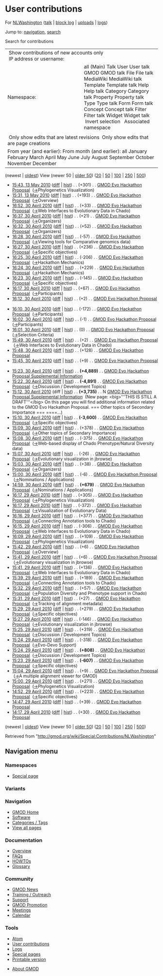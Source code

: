 <div id="mw-page-base" class="noprint">

</div>

<div id="mw-head-base" class="noprint">

</div>

<div id="content" class="mw-body" role="main">

<span id="top"></span>

<div id="mw-js-message" style="display:none;">

</div>



# <span dir="auto">User contributions</span>

<div id="bodyContent">

<div id="contentSub">

For [NLWashington](/wiki/User:NLWashington "User:NLWashington") (<a
href="/mediawiki/index.php?title=User_talk:NLWashington&amp;action=edit&amp;redlink=1"
class="new"
title="User talk:NLWashington (page does not exist)">talk</a> \| [block
log](/mediawiki/index.php?title=Special:Log/block&page=User%3ANLWashington "Special:Log/block")
\|
[uploads](/wiki/Special:ListFiles/NLWashington "Special:ListFiles/NLWashington")
\| [logs](/wiki/Special:Log/NLWashington "Special:Log/NLWashington"))

</div>

<div id="jump-to-nav" class="mw-jump">

Jump to: [navigation](#mw-navigation), [search](#p-search)

</div>

<div id="mw-content-text">

Search for contributions

<table class="mw-contributions-table">
<colgroup>
<col style="width: 50%" />
<col style="width: 50%" />
</colgroup>
<tbody>
<tr class="odd">
<td colspan="2"> Show contributions of new accounts only<br />
 IP address or username:</td>
</tr>
<tr class="even">
<td class="mw-label">Namespace:</td>
<td>all (Main) Talk User User talk GMOD GMOD talk File File talk
MediaWiki MediaWiki talk Template Template talk Help Help talk Category
Category talk Property Property talk Type Type talk Form Form talk
Concept Concept talk Filter Filter talk Widget Widget talk  
 Invert selection 
 Associated namespace </td>
</tr>
<tr class="odd">
<td colspan="2"></td>
</tr>
<tr class="even">
<td colspan="2"> Only show edits that are latest revisions
 Only show edits that are page creations</td>
</tr>
<tr class="odd">
<td colspan="2">From year (and earlier): From month (and earlier): all
January February March April May June July August September October
November December</td>
</tr>
</tbody>
</table>

(newest \| <a
href="/mediawiki/index.php?title=Special:Contributions/NLWashington&amp;dir=prev&amp;target=NLWashington"
class="mw-lastlink" rel="last"
title="Special:Contributions/NLWashington">oldest</a>) View (newer 50 \|
<a
href="/mediawiki/index.php?title=Special:Contributions/NLWashington&amp;offset=20100429141741&amp;target=NLWashington"
class="mw-nextlink" rel="next"
title="Special:Contributions/NLWashington">older 50</a>) (<a
href="/mediawiki/index.php?title=Special:Contributions/NLWashington&amp;offset=&amp;limit=20&amp;target=NLWashington"
class="mw-numlink" title="Special:Contributions/NLWashington">20</a> \|
<a
href="/mediawiki/index.php?title=Special:Contributions/NLWashington&amp;offset=&amp;limit=50&amp;target=NLWashington"
class="mw-numlink" title="Special:Contributions/NLWashington">50</a> \|
<a
href="/mediawiki/index.php?title=Special:Contributions/NLWashington&amp;offset=&amp;limit=100&amp;target=NLWashington"
class="mw-numlink" title="Special:Contributions/NLWashington">100</a> \|
<a
href="/mediawiki/index.php?title=Special:Contributions/NLWashington&amp;offset=&amp;limit=250&amp;target=NLWashington"
class="mw-numlink" title="Special:Contributions/NLWashington">250</a> \|
<a
href="/mediawiki/index.php?title=Special:Contributions/NLWashington&amp;offset=&amp;limit=500&amp;target=NLWashington"
class="mw-numlink" title="Special:Contributions/NLWashington">500</a>)

- <a
  href="/mediawiki/index.php?title=GMOD_Evo_Hackathon_Proposal&amp;oldid=12566"
  class="mw-changeslist-date" title="GMOD Evo Hackathon Proposal">15:43,
  13 May 2010</a>
  ([diff](/mediawiki/index.php?title=GMOD_Evo_Hackathon_Proposal&diff=prev&oldid=12566 "GMOD Evo Hackathon Proposal")
  \|
  [hist](/mediawiki/index.php?title=GMOD_Evo_Hackathon_Proposal&action=history "GMOD Evo Hackathon Proposal"))
  <span class="mw-changeslist-separator">. .</span>
  <span class="mw-plusminus-pos" dir="ltr"
  title="19,068 bytes after change">(+301)</span>‎
  <span class="mw-changeslist-separator">. .</span>
  <a href="/wiki/GMOD_Evo_Hackathon_Proposal"
  class="mw-contributions-title" title="GMOD Evo Hackathon Proposal">GMOD
  Evo Hackathon Proposal</a> ‎
  <span class="comment">([→](/wiki/GMOD_Evo_Hackathon_Proposal#Phylogenetics_Visualization "GMOD Evo Hackathon Proposal")‎<span dir="auto"><span class="autocomment">Phylogenetics
  Visualization</span></span>)</span>
- <a
  href="/mediawiki/index.php?title=GMOD_Evo_Hackathon_Proposal&amp;oldid=12565"
  class="mw-changeslist-date" title="GMOD Evo Hackathon Proposal">15:31,
  13 May 2010</a>
  ([diff](/mediawiki/index.php?title=GMOD_Evo_Hackathon_Proposal&diff=prev&oldid=12565 "GMOD Evo Hackathon Proposal")
  \|
  [hist](/mediawiki/index.php?title=GMOD_Evo_Hackathon_Proposal&action=history "GMOD Evo Hackathon Proposal"))
  <span class="mw-changeslist-separator">. .</span>
  <span class="mw-plusminus-pos" dir="ltr"
  title="18,767 bytes after change">(+193)</span>‎
  <span class="mw-changeslist-separator">. .</span>
  <a href="/wiki/GMOD_Evo_Hackathon_Proposal"
  class="mw-contributions-title" title="GMOD Evo Hackathon Proposal">GMOD
  Evo Hackathon Proposal</a> ‎
  <span class="comment">([→](/wiki/GMOD_Evo_Hackathon_Proposal#Overview "GMOD Evo Hackathon Proposal")‎<span dir="auto"><span class="autocomment">Overview</span></span>)</span>
- <a
  href="/mediawiki/index.php?title=GMOD_Evo_Hackathon_Proposal&amp;oldid=12481"
  class="mw-changeslist-date" title="GMOD Evo Hackathon Proposal">16:52,
  30 April 2010</a>
  ([diff](/mediawiki/index.php?title=GMOD_Evo_Hackathon_Proposal&diff=prev&oldid=12481 "GMOD Evo Hackathon Proposal")
  \|
  [hist](/mediawiki/index.php?title=GMOD_Evo_Hackathon_Proposal&action=history "GMOD Evo Hackathon Proposal"))
  <span class="mw-changeslist-separator">. .</span>
  <span class="mw-plusminus-pos" dir="ltr"
  title="17,893 bytes after change">(+33)</span>‎
  <span class="mw-changeslist-separator">. .</span>
  <a href="/wiki/GMOD_Evo_Hackathon_Proposal"
  class="mw-contributions-title" title="GMOD Evo Hackathon Proposal">GMOD
  Evo Hackathon Proposal</a> ‎
  <span class="comment">([→](/wiki/GMOD_Evo_Hackathon_Proposal#Web_Interfaces_to_Evolutionary_Data_in_Chado "GMOD Evo Hackathon Proposal")‎<span dir="auto"><span class="autocomment">Web
  Interfaces to Evolutionary Data in Chado</span></span>)</span>
- <a
  href="/mediawiki/index.php?title=GMOD_Evo_Hackathon_Proposal&amp;oldid=12480"
  class="mw-changeslist-date" title="GMOD Evo Hackathon Proposal">16:37,
  30 April 2010</a>
  ([diff](/mediawiki/index.php?title=GMOD_Evo_Hackathon_Proposal&diff=prev&oldid=12480 "GMOD Evo Hackathon Proposal")
  \|
  [hist](/mediawiki/index.php?title=GMOD_Evo_Hackathon_Proposal&action=history "GMOD Evo Hackathon Proposal"))
  <span class="mw-changeslist-separator">. .</span>
  <span class="mw-plusminus-pos" dir="ltr"
  title="17,860 bytes after change">(+21)</span>‎
  <span class="mw-changeslist-separator">. .</span>
  <a href="/wiki/GMOD_Evo_Hackathon_Proposal"
  class="mw-contributions-title" title="GMOD Evo Hackathon Proposal">GMOD
  Evo Hackathon Proposal</a> ‎
  <span class="comment">([→](/wiki/GMOD_Evo_Hackathon_Proposal#Organizers "GMOD Evo Hackathon Proposal")‎<span dir="auto"><span class="autocomment">Organizers</span></span>)</span>
- <a
  href="/mediawiki/index.php?title=GMOD_Evo_Hackathon_Proposal&amp;oldid=12479"
  class="mw-changeslist-date" title="GMOD Evo Hackathon Proposal">16:32,
  30 April 2010</a>
  ([diff](/mediawiki/index.php?title=GMOD_Evo_Hackathon_Proposal&diff=prev&oldid=12479 "GMOD Evo Hackathon Proposal")
  \|
  [hist](/mediawiki/index.php?title=GMOD_Evo_Hackathon_Proposal&action=history "GMOD Evo Hackathon Proposal"))
  <span class="mw-changeslist-separator">. .</span>
  <span class="mw-plusminus-pos" dir="ltr"
  title="17,839 bytes after change">(+52)</span>‎
  <span class="mw-changeslist-separator">. .</span>
  <a href="/wiki/GMOD_Evo_Hackathon_Proposal"
  class="mw-contributions-title" title="GMOD Evo Hackathon Proposal">GMOD
  Evo Hackathon Proposal</a> ‎
  <span class="comment">([→](/wiki/GMOD_Evo_Hackathon_Proposal#Organizers "GMOD Evo Hackathon Proposal")‎<span dir="auto"><span class="autocomment">Organizers</span></span>)</span>
- <a
  href="/mediawiki/index.php?title=GMOD_Evo_Hackathon_Proposal&amp;oldid=12478"
  class="mw-changeslist-date" title="GMOD Evo Hackathon Proposal">16:28,
  30 April 2010</a>
  ([diff](/mediawiki/index.php?title=GMOD_Evo_Hackathon_Proposal&diff=prev&oldid=12478 "GMOD Evo Hackathon Proposal")
  \|
  [hist](/mediawiki/index.php?title=GMOD_Evo_Hackathon_Proposal&action=history "GMOD Evo Hackathon Proposal"))
  <span class="mw-changeslist-separator">. .</span>
  <span class="mw-plusminus-neg" dir="ltr"
  title="17,787 bytes after change">(-57)</span>‎
  <span class="mw-changeslist-separator">. .</span>
  <a href="/wiki/GMOD_Evo_Hackathon_Proposal"
  class="mw-contributions-title" title="GMOD Evo Hackathon Proposal">GMOD
  Evo Hackathon Proposal</a> ‎
  <span class="comment">([→](/wiki/GMOD_Evo_Hackathon_Proposal#Viewing_tools_for_Comparative_genomics_data "GMOD Evo Hackathon Proposal")‎<span dir="auto"><span class="autocomment">Viewing
  tools for Comparative genomics data</span></span>)</span>
- <a
  href="/mediawiki/index.php?title=GMOD_Evo_Hackathon_Proposal&amp;oldid=12477"
  class="mw-changeslist-date" title="GMOD Evo Hackathon Proposal">16:27,
  30 April 2010</a>
  ([diff](/mediawiki/index.php?title=GMOD_Evo_Hackathon_Proposal&diff=prev&oldid=12477 "GMOD Evo Hackathon Proposal")
  \|
  [hist](/mediawiki/index.php?title=GMOD_Evo_Hackathon_Proposal&action=history "GMOD Evo Hackathon Proposal"))
  <span class="mw-changeslist-separator">. .</span>
  <span class="mw-plusminus-pos" dir="ltr"
  title="17,844 bytes after change">(+236)</span>‎
  <span class="mw-changeslist-separator">. .</span>
  <a href="/wiki/GMOD_Evo_Hackathon_Proposal"
  class="mw-contributions-title" title="GMOD Evo Hackathon Proposal">GMOD
  Evo Hackathon Proposal</a> ‎
  <span class="comment">([→](/wiki/GMOD_Evo_Hackathon_Proposal#Specific_objectives "GMOD Evo Hackathon Proposal")‎<span dir="auto"><span class="autocomment">Specific
  objectives</span></span>)</span>
- <a
  href="/mediawiki/index.php?title=GMOD_Evo_Hackathon_Proposal&amp;oldid=12476"
  class="mw-changeslist-date" title="GMOD Evo Hackathon Proposal">16:25,
  30 April 2010</a>
  ([diff](/mediawiki/index.php?title=GMOD_Evo_Hackathon_Proposal&diff=prev&oldid=12476 "GMOD Evo Hackathon Proposal")
  \|
  [hist](/mediawiki/index.php?title=GMOD_Evo_Hackathon_Proposal&action=history "GMOD Evo Hackathon Proposal"))
  <span class="mw-changeslist-separator">. .</span>
  <span class="mw-plusminus-neg" dir="ltr"
  title="17,608 bytes after change">(-206)</span>‎
  <span class="mw-changeslist-separator">. .</span>
  <a href="/wiki/GMOD_Evo_Hackathon_Proposal"
  class="mw-contributions-title" title="GMOD Evo Hackathon Proposal">GMOD
  Evo Hackathon Proposal</a> ‎
  <span class="comment">([→](/wiki/GMOD_Evo_Hackathon_Proposal#Hackathon_Mechanics "GMOD Evo Hackathon Proposal")‎<span dir="auto"><span class="autocomment">Hackathon
  Mechanics</span></span>)</span>
- <a
  href="/mediawiki/index.php?title=GMOD_Evo_Hackathon_Proposal&amp;oldid=12475"
  class="mw-changeslist-date" title="GMOD Evo Hackathon Proposal">16:24,
  30 April 2010</a>
  ([diff](/mediawiki/index.php?title=GMOD_Evo_Hackathon_Proposal&diff=prev&oldid=12475 "GMOD Evo Hackathon Proposal")
  \|
  [hist](/mediawiki/index.php?title=GMOD_Evo_Hackathon_Proposal&action=history "GMOD Evo Hackathon Proposal"))
  <span class="mw-changeslist-separator">. .</span>
  <span class="mw-plusminus-pos" dir="ltr"
  title="17,814 bytes after change">(+229)</span>‎
  <span class="mw-changeslist-separator">. .</span>
  <a href="/wiki/GMOD_Evo_Hackathon_Proposal"
  class="mw-contributions-title" title="GMOD Evo Hackathon Proposal">GMOD
  Evo Hackathon Proposal</a> ‎
  <span class="comment">([→](/wiki/GMOD_Evo_Hackathon_Proposal#Hackathon_Mechanics "GMOD Evo Hackathon Proposal")‎<span dir="auto"><span class="autocomment">Hackathon
  Mechanics</span></span>)</span>
- <a
  href="/mediawiki/index.php?title=GMOD_Evo_Hackathon_Proposal&amp;oldid=12474"
  class="mw-changeslist-date" title="GMOD Evo Hackathon Proposal">16:23,
  30 April 2010</a>
  ([diff](/mediawiki/index.php?title=GMOD_Evo_Hackathon_Proposal&diff=prev&oldid=12474 "GMOD Evo Hackathon Proposal")
  \|
  [hist](/mediawiki/index.php?title=GMOD_Evo_Hackathon_Proposal&action=history "GMOD Evo Hackathon Proposal"))
  <span class="mw-changeslist-separator">. .</span>
  <span class="mw-plusminus-neg" dir="ltr"
  title="17,585 bytes after change">(-145)</span>‎
  <span class="mw-changeslist-separator">. .</span>
  <a href="/wiki/GMOD_Evo_Hackathon_Proposal"
  class="mw-contributions-title" title="GMOD Evo Hackathon Proposal">GMOD
  Evo Hackathon Proposal</a> ‎
  <span class="comment">([→](/wiki/GMOD_Evo_Hackathon_Proposal#Specific_objectives "GMOD Evo Hackathon Proposal")‎<span dir="auto"><span class="autocomment">Specific
  objectives</span></span>)</span>
- <a
  href="/mediawiki/index.php?title=GMOD_Evo_Hackathon_Proposal&amp;oldid=12473"
  class="mw-changeslist-date" title="GMOD Evo Hackathon Proposal">16:17,
  30 April 2010</a>
  ([diff](/mediawiki/index.php?title=GMOD_Evo_Hackathon_Proposal&diff=prev&oldid=12473 "GMOD Evo Hackathon Proposal")
  \|
  [hist](/mediawiki/index.php?title=GMOD_Evo_Hackathon_Proposal&action=history "GMOD Evo Hackathon Proposal"))
  <span class="mw-changeslist-separator">. .</span>
  <span class="mw-plusminus-pos" dir="ltr"
  title="17,730 bytes after change">(+67)</span>‎
  <span class="mw-changeslist-separator">. .</span>
  <a href="/wiki/GMOD_Evo_Hackathon_Proposal"
  class="mw-contributions-title" title="GMOD Evo Hackathon Proposal">GMOD
  Evo Hackathon Proposal</a> ‎
  <span class="comment">([→](/wiki/GMOD_Evo_Hackathon_Proposal#Participants "GMOD Evo Hackathon Proposal")‎<span dir="auto"><span class="autocomment">Participants</span></span>)</span>
- <a
  href="/mediawiki/index.php?title=GMOD_Evo_Hackathon_Proposal&amp;oldid=12472"
  class="mw-changeslist-date" title="GMOD Evo Hackathon Proposal">16:12,
  30 April 2010</a>
  ([diff](/mediawiki/index.php?title=GMOD_Evo_Hackathon_Proposal&diff=prev&oldid=12472 "GMOD Evo Hackathon Proposal")
  \|
  [hist](/mediawiki/index.php?title=GMOD_Evo_Hackathon_Proposal&action=history "GMOD Evo Hackathon Proposal"))
  <span class="mw-changeslist-separator">. .</span>
  <span class="mw-plusminus-pos" dir="ltr"
  title="17,663 bytes after change">(+2)</span>‎
  <span class="mw-changeslist-separator">. .</span>
  <a href="/wiki/GMOD_Evo_Hackathon_Proposal"
  class="mw-contributions-title" title="GMOD Evo Hackathon Proposal">GMOD
  Evo Hackathon Proposal</a> ‎
- <a
  href="/mediawiki/index.php?title=GMOD_Evo_Hackathon_Proposal&amp;oldid=12471"
  class="mw-changeslist-date" title="GMOD Evo Hackathon Proposal">16:10,
  30 April 2010</a>
  ([diff](/mediawiki/index.php?title=GMOD_Evo_Hackathon_Proposal&diff=prev&oldid=12471 "GMOD Evo Hackathon Proposal")
  \|
  [hist](/mediawiki/index.php?title=GMOD_Evo_Hackathon_Proposal&action=history "GMOD Evo Hackathon Proposal"))
  <span class="mw-changeslist-separator">. .</span>
  <span class="mw-plusminus-neg" dir="ltr"
  title="17,661 bytes after change">(-172)</span>‎
  <span class="mw-changeslist-separator">. .</span>
  <a href="/wiki/GMOD_Evo_Hackathon_Proposal"
  class="mw-contributions-title" title="GMOD Evo Hackathon Proposal">GMOD
  Evo Hackathon Proposal</a> ‎
  <span class="comment">([→](/wiki/GMOD_Evo_Hackathon_Proposal#Participants "GMOD Evo Hackathon Proposal")‎<span dir="auto"><span class="autocomment">Participants</span></span>)</span>
- <a
  href="/mediawiki/index.php?title=GMOD_Evo_Hackathon_Proposal&amp;oldid=12470"
  class="mw-changeslist-date" title="GMOD Evo Hackathon Proposal">16:02,
  30 April 2010</a>
  ([diff](/mediawiki/index.php?title=GMOD_Evo_Hackathon_Proposal&diff=prev&oldid=12470 "GMOD Evo Hackathon Proposal")
  \|
  [hist](/mediawiki/index.php?title=GMOD_Evo_Hackathon_Proposal&action=history "GMOD Evo Hackathon Proposal"))
  <span class="mw-changeslist-separator">. .</span>
  <span class="mw-plusminus-neg" dir="ltr"
  title="17,833 bytes after change">(-1)</span>‎
  <span class="mw-changeslist-separator">. .</span>
  <a href="/wiki/GMOD_Evo_Hackathon_Proposal"
  class="mw-contributions-title" title="GMOD Evo Hackathon Proposal">GMOD
  Evo Hackathon Proposal</a> ‎
  <span class="comment">([→](/wiki/GMOD_Evo_Hackathon_Proposal#Participants "GMOD Evo Hackathon Proposal")‎<span dir="auto"><span class="autocomment">Participants</span></span>)</span>
- <a
  href="/mediawiki/index.php?title=GMOD_Evo_Hackathon_Proposal&amp;oldid=12469"
  class="mw-changeslist-date" title="GMOD Evo Hackathon Proposal">16:01,
  30 April 2010</a>
  ([diff](/mediawiki/index.php?title=GMOD_Evo_Hackathon_Proposal&diff=prev&oldid=12469 "GMOD Evo Hackathon Proposal")
  \|
  [hist](/mediawiki/index.php?title=GMOD_Evo_Hackathon_Proposal&action=history "GMOD Evo Hackathon Proposal"))
  <span class="mw-changeslist-separator">. .</span>
  <span class="mw-plusminus-null" dir="ltr"
  title="17,834 bytes after change">(0)</span>‎
  <span class="mw-changeslist-separator">. .</span>
  <a href="/wiki/GMOD_Evo_Hackathon_Proposal"
  class="mw-contributions-title" title="GMOD Evo Hackathon Proposal">GMOD
  Evo Hackathon Proposal</a> ‎
  <span class="comment">([→](/wiki/GMOD_Evo_Hackathon_Proposal#Selection_Criteria "GMOD Evo Hackathon Proposal")‎<span dir="auto"><span class="autocomment">Selection
  Criteria</span></span>)</span>
- <a
  href="/mediawiki/index.php?title=GMOD_Evo_Hackathon_Proposal&amp;oldid=12468"
  class="mw-changeslist-date" title="GMOD Evo Hackathon Proposal">15:49,
  30 April 2010</a>
  ([diff](/mediawiki/index.php?title=GMOD_Evo_Hackathon_Proposal&diff=prev&oldid=12468 "GMOD Evo Hackathon Proposal")
  \|
  [hist](/mediawiki/index.php?title=GMOD_Evo_Hackathon_Proposal&action=history "GMOD Evo Hackathon Proposal"))
  <span class="mw-changeslist-separator">. .</span>
  <span class="mw-plusminus-pos" dir="ltr"
  title="17,834 bytes after change">(+2)</span>‎
  <span class="mw-changeslist-separator">. .</span>
  <a href="/wiki/GMOD_Evo_Hackathon_Proposal"
  class="mw-contributions-title" title="GMOD Evo Hackathon Proposal">GMOD
  Evo Hackathon Proposal</a> ‎
  <span class="comment">([→](/wiki/GMOD_Evo_Hackathon_Proposal#Web_Interfaces_to_Evolutionary_Data_in_Chado "GMOD Evo Hackathon Proposal")‎<span dir="auto"><span class="autocomment">Web
  Interfaces to Evolutionary Data in Chado</span></span>)</span>
- <a
  href="/mediawiki/index.php?title=GMOD_Evo_Hackathon_Proposal&amp;oldid=12467"
  class="mw-changeslist-date" title="GMOD Evo Hackathon Proposal">15:48,
  30 April 2010</a>
  ([diff](/mediawiki/index.php?title=GMOD_Evo_Hackathon_Proposal&diff=prev&oldid=12467 "GMOD Evo Hackathon Proposal")
  \|
  [hist](/mediawiki/index.php?title=GMOD_Evo_Hackathon_Proposal&action=history "GMOD Evo Hackathon Proposal"))
  <span class="mw-changeslist-separator">. .</span>
  <span class="mw-plusminus-pos" dir="ltr"
  title="17,832 bytes after change">(+128)</span>‎
  <span class="mw-changeslist-separator">. .</span>
  <a href="/wiki/GMOD_Evo_Hackathon_Proposal"
  class="mw-contributions-title" title="GMOD Evo Hackathon Proposal">GMOD
  Evo Hackathon Proposal</a> ‎
- <a
  href="/mediawiki/index.php?title=GMOD_Evo_Hackathon_Proposal&amp;oldid=12466"
  class="mw-changeslist-date" title="GMOD Evo Hackathon Proposal">15:45,
  30 April 2010</a>
  ([diff](/mediawiki/index.php?title=GMOD_Evo_Hackathon_Proposal&diff=prev&oldid=12466 "GMOD Evo Hackathon Proposal")
  \|
  [hist](/mediawiki/index.php?title=GMOD_Evo_Hackathon_Proposal&action=history "GMOD Evo Hackathon Proposal"))
  <span class="mw-changeslist-separator">. .</span>
  <span class="mw-plusminus-pos" dir="ltr"
  title="17,704 bytes after change">(+9)</span>‎
  <span class="mw-changeslist-separator">. .</span>
  <a href="/wiki/GMOD_Evo_Hackathon_Proposal"
  class="mw-contributions-title" title="GMOD Evo Hackathon Proposal">GMOD
  Evo Hackathon Proposal</a> ‎
- <a
  href="/mediawiki/index.php?title=GMOD_Evo_Hackathon_Proposal_Supplemental_Information&amp;oldid=12465"
  class="mw-changeslist-date"
  title="GMOD Evo Hackathon Proposal Supplemental Information">15:23, 30
  April 2010</a>
  ([diff](/mediawiki/index.php?title=GMOD_Evo_Hackathon_Proposal_Supplemental_Information&diff=prev&oldid=12465 "GMOD Evo Hackathon Proposal Supplemental Information")
  \|
  [hist](/mediawiki/index.php?title=GMOD_Evo_Hackathon_Proposal_Supplemental_Information&action=history "GMOD Evo Hackathon Proposal Supplemental Information"))
  <span class="mw-changeslist-separator">. .</span> **(+4,889)**‎
  <span class="mw-changeslist-separator">. .</span>
  <a href="/wiki/GMOD_Evo_Hackathon_Proposal_Supplemental_Information"
  class="mw-contributions-title"
  title="GMOD Evo Hackathon Proposal Supplemental Information">GMOD Evo
  Hackathon Proposal Supplemental Information</a> ‎
- <a
  href="/mediawiki/index.php?title=GMOD_Evo_Hackathon_Proposal&amp;oldid=12464"
  class="mw-changeslist-date" title="GMOD Evo Hackathon Proposal">15:22,
  30 April 2010</a>
  ([diff](/mediawiki/index.php?title=GMOD_Evo_Hackathon_Proposal&diff=prev&oldid=12464 "GMOD Evo Hackathon Proposal")
  \|
  [hist](/mediawiki/index.php?title=GMOD_Evo_Hackathon_Proposal&action=history "GMOD Evo Hackathon Proposal"))
  <span class="mw-changeslist-separator">. .</span> **(-4,891)**‎
  <span class="mw-changeslist-separator">. .</span>
  <a href="/wiki/GMOD_Evo_Hackathon_Proposal"
  class="mw-contributions-title" title="GMOD Evo Hackathon Proposal">GMOD
  Evo Hackathon Proposal</a> ‎
  <span class="comment">([→](/wiki/GMOD_Evo_Hackathon_Proposal#Discussion_.2F_Development_Topics "GMOD Evo Hackathon Proposal")‎<span dir="auto"><span class="autocomment">Discussion
  / Development Topics</span></span>)</span>
- <a
  href="/mediawiki/index.php?title=GMOD_Evo_Hackathon_Proposal_Supplemental_Information&amp;oldid=12463"
  class="mw-changeslist-date"
  title="GMOD Evo Hackathon Proposal Supplemental Information">15:12, 30
  April 2010</a> (diff \|
  [hist](/mediawiki/index.php?title=GMOD_Evo_Hackathon_Proposal_Supplemental_Information&action=history "GMOD Evo Hackathon Proposal Supplemental Information"))
  <span class="mw-changeslist-separator">. .</span> **(+3,735)**‎
  <span class="mw-changeslist-separator">. .</span> N
  <a href="/wiki/GMOD_Evo_Hackathon_Proposal_Supplemental_Information"
  class="mw-contributions-title"
  title="GMOD Evo Hackathon Proposal Supplemental Information">GMOD Evo
  Hackathon Proposal Supplemental Information</a> ‎
  <span class="comment">(New page: \<big\>'''THIS IS STILL A
  DRAFT'''\</big\> On this page you will find additional information
  related to the GMOD Evo Hackathon Proposal. === Other topics of
  Secondary Importance === ====...)</span>
- <a
  href="/mediawiki/index.php?title=GMOD_Evo_Hackathon_Proposal&amp;oldid=12462"
  class="mw-changeslist-date" title="GMOD Evo Hackathon Proposal">15:10,
  30 April 2010</a>
  ([diff](/mediawiki/index.php?title=GMOD_Evo_Hackathon_Proposal&diff=prev&oldid=12462 "GMOD Evo Hackathon Proposal")
  \|
  [hist](/mediawiki/index.php?title=GMOD_Evo_Hackathon_Proposal&action=history "GMOD Evo Hackathon Proposal"))
  <span class="mw-changeslist-separator">. .</span> **(-3,600)**‎
  <span class="mw-changeslist-separator">. .</span>
  <a href="/wiki/GMOD_Evo_Hackathon_Proposal"
  class="mw-contributions-title" title="GMOD Evo Hackathon Proposal">GMOD
  Evo Hackathon Proposal</a> ‎
  <span class="comment">([→](/wiki/GMOD_Evo_Hackathon_Proposal#Specific_objectives "GMOD Evo Hackathon Proposal")‎<span dir="auto"><span class="autocomment">Specific
  objectives</span></span>)</span>
- <a
  href="/mediawiki/index.php?title=GMOD_Evo_Hackathon_Proposal&amp;oldid=12461"
  class="mw-changeslist-date" title="GMOD Evo Hackathon Proposal">15:09,
  30 April 2010</a>
  ([diff](/mediawiki/index.php?title=GMOD_Evo_Hackathon_Proposal&diff=prev&oldid=12461 "GMOD Evo Hackathon Proposal")
  \|
  [hist](/mediawiki/index.php?title=GMOD_Evo_Hackathon_Proposal&action=history "GMOD Evo Hackathon Proposal"))
  <span class="mw-changeslist-separator">. .</span>
  <span class="mw-plusminus-pos" dir="ltr"
  title="26,186 bytes after change">(+378)</span>‎
  <span class="mw-changeslist-separator">. .</span>
  <a href="/wiki/GMOD_Evo_Hackathon_Proposal"
  class="mw-contributions-title" title="GMOD Evo Hackathon Proposal">GMOD
  Evo Hackathon Proposal</a> ‎
  <span class="comment">([→](/wiki/GMOD_Evo_Hackathon_Proposal#Other_topics_of_Secondary_Importance "GMOD Evo Hackathon Proposal")‎<span dir="auto"><span class="autocomment">Other
  topics of Secondary Importance</span></span>)</span>
- <a
  href="/mediawiki/index.php?title=GMOD_Evo_Hackathon_Proposal&amp;oldid=12460"
  class="mw-changeslist-date" title="GMOD Evo Hackathon Proposal">15:08,
  30 April 2010</a>
  ([diff](/mediawiki/index.php?title=GMOD_Evo_Hackathon_Proposal&diff=prev&oldid=12460 "GMOD Evo Hackathon Proposal")
  \|
  [hist](/mediawiki/index.php?title=GMOD_Evo_Hackathon_Proposal&action=history "GMOD Evo Hackathon Proposal"))
  <span class="mw-changeslist-separator">. .</span>
  <span class="mw-plusminus-neg" dir="ltr"
  title="25,808 bytes after change">(-375)</span>‎
  <span class="mw-changeslist-separator">. .</span>
  <a href="/wiki/GMOD_Evo_Hackathon_Proposal"
  class="mw-contributions-title" title="GMOD Evo Hackathon Proposal">GMOD
  Evo Hackathon Proposal</a> ‎
  <span class="comment">([→](/wiki/GMOD_Evo_Hackathon_Proposal#Web-based_display_of_Chado_Phenotype.2FNatural_Diversity_data "GMOD Evo Hackathon Proposal")‎<span dir="auto"><span class="autocomment">Web-based
  display of Chado Phenotype/Natural Diversity
  data</span></span>)</span>
- <a
  href="/mediawiki/index.php?title=GMOD_Evo_Hackathon_Proposal&amp;oldid=12459"
  class="mw-changeslist-date" title="GMOD Evo Hackathon Proposal">15:07,
  30 April 2010</a>
  ([diff](/mediawiki/index.php?title=GMOD_Evo_Hackathon_Proposal&diff=prev&oldid=12459 "GMOD Evo Hackathon Proposal")
  \|
  [hist](/mediawiki/index.php?title=GMOD_Evo_Hackathon_Proposal&action=history "GMOD Evo Hackathon Proposal"))
  <span class="mw-changeslist-separator">. .</span>
  <span class="mw-plusminus-neg" dir="ltr"
  title="26,183 bytes after change">(-26)</span>‎
  <span class="mw-changeslist-separator">. .</span>
  <a href="/wiki/GMOD_Evo_Hackathon_Proposal"
  class="mw-contributions-title" title="GMOD Evo Hackathon Proposal">GMOD
  Evo Hackathon Proposal</a> ‎
  <span class="comment">([→](/wiki/GMOD_Evo_Hackathon_Proposal#Evolutionary_visualization_in_jbrowse "GMOD Evo Hackathon Proposal")‎<span dir="auto"><span class="autocomment">Evolutionary
  visualization in jbrowse</span></span>)</span>
- <a
  href="/mediawiki/index.php?title=GMOD_Evo_Hackathon_Proposal&amp;oldid=12458"
  class="mw-changeslist-date" title="GMOD Evo Hackathon Proposal">15:03,
  30 April 2010</a>
  ([diff](/mediawiki/index.php?title=GMOD_Evo_Hackathon_Proposal&diff=prev&oldid=12458 "GMOD Evo Hackathon Proposal")
  \|
  [hist](/mediawiki/index.php?title=GMOD_Evo_Hackathon_Proposal&action=history "GMOD Evo Hackathon Proposal"))
  <span class="mw-changeslist-separator">. .</span>
  <span class="mw-plusminus-pos" dir="ltr"
  title="26,209 bytes after change">(+38)</span>‎
  <span class="mw-changeslist-separator">. .</span>
  <a href="/wiki/GMOD_Evo_Hackathon_Proposal"
  class="mw-contributions-title" title="GMOD Evo Hackathon Proposal">GMOD
  Evo Hackathon Proposal</a> ‎
  <span class="comment">([→](/wiki/GMOD_Evo_Hackathon_Proposal#Organizers "GMOD Evo Hackathon Proposal")‎<span dir="auto"><span class="autocomment">Organizers</span></span>)</span>
- <a
  href="/mediawiki/index.php?title=GMOD_Evo_Hackathon_Proposal&amp;oldid=12457"
  class="mw-changeslist-date" title="GMOD Evo Hackathon Proposal">15:00,
  30 April 2010</a>
  ([diff](/mediawiki/index.php?title=GMOD_Evo_Hackathon_Proposal&diff=prev&oldid=12457 "GMOD Evo Hackathon Proposal")
  \|
  [hist](/mediawiki/index.php?title=GMOD_Evo_Hackathon_Proposal&action=history "GMOD Evo Hackathon Proposal"))
  <span class="mw-changeslist-separator">. .</span>
  <span class="mw-plusminus-neg" dir="ltr"
  title="26,171 bytes after change">(-6)</span>‎
  <span class="mw-changeslist-separator">. .</span>
  <a href="/wiki/GMOD_Evo_Hackathon_Proposal"
  class="mw-contributions-title" title="GMOD Evo Hackathon Proposal">GMOD
  Evo Hackathon Proposal</a> ‎
  <span class="comment">([→](/wiki/GMOD_Evo_Hackathon_Proposal#Nominations_.2F_Applications "GMOD Evo Hackathon Proposal")‎<span dir="auto"><span class="autocomment">Nominations
  / Applications</span></span>)</span>
- <a
  href="/mediawiki/index.php?title=GMOD_Evo_Hackathon_Proposal&amp;oldid=12456"
  class="mw-changeslist-date" title="GMOD Evo Hackathon Proposal">14:59,
  30 April 2010</a>
  ([diff](/mediawiki/index.php?title=GMOD_Evo_Hackathon_Proposal&diff=prev&oldid=12456 "GMOD Evo Hackathon Proposal")
  \|
  [hist](/mediawiki/index.php?title=GMOD_Evo_Hackathon_Proposal&action=history "GMOD Evo Hackathon Proposal"))
  <span class="mw-changeslist-separator">. .</span> **(+679)**‎
  <span class="mw-changeslist-separator">. .</span>
  <a href="/wiki/GMOD_Evo_Hackathon_Proposal"
  class="mw-contributions-title" title="GMOD Evo Hackathon Proposal">GMOD
  Evo Hackathon Proposal</a> ‎
  <span class="comment">([→](/wiki/GMOD_Evo_Hackathon_Proposal#Nominations_.2F_Applications "GMOD Evo Hackathon Proposal")‎<span dir="auto"><span class="autocomment">Nominations
  / Applications</span></span>)</span>
- <a
  href="/mediawiki/index.php?title=GMOD_Evo_Hackathon_Proposal&amp;oldid=12452"
  class="mw-changeslist-date" title="GMOD Evo Hackathon Proposal">16:17,
  29 April 2010</a>
  ([diff](/mediawiki/index.php?title=GMOD_Evo_Hackathon_Proposal&diff=prev&oldid=12452 "GMOD Evo Hackathon Proposal")
  \|
  [hist](/mediawiki/index.php?title=GMOD_Evo_Hackathon_Proposal&action=history "GMOD Evo Hackathon Proposal"))
  <span class="mw-changeslist-separator">. .</span>
  <span class="mw-plusminus-pos" dir="ltr"
  title="25,479 bytes after change">(+305)</span>‎
  <span class="mw-changeslist-separator">. .</span>
  <a href="/wiki/GMOD_Evo_Hackathon_Proposal"
  class="mw-contributions-title" title="GMOD Evo Hackathon Proposal">GMOD
  Evo Hackathon Proposal</a> ‎
  <span class="comment">([→](/wiki/GMOD_Evo_Hackathon_Proposal#Phylogenetics_Visualization "GMOD Evo Hackathon Proposal")‎<span dir="auto"><span class="autocomment">Phylogenetics
  Visualization</span></span>)</span>
- <a
  href="/mediawiki/index.php?title=GMOD_Evo_Hackathon_Proposal&amp;oldid=12451"
  class="mw-changeslist-date" title="GMOD Evo Hackathon Proposal">16:17,
  29 April 2010</a>
  ([diff](/mediawiki/index.php?title=GMOD_Evo_Hackathon_Proposal&diff=prev&oldid=12451 "GMOD Evo Hackathon Proposal")
  \|
  [hist](/mediawiki/index.php?title=GMOD_Evo_Hackathon_Proposal&action=history "GMOD Evo Hackathon Proposal"))
  <span class="mw-changeslist-separator">. .</span>
  <span class="mw-plusminus-neg" dir="ltr"
  title="25,174 bytes after change">(-372)</span>‎
  <span class="mw-changeslist-separator">. .</span>
  <a href="/wiki/GMOD_Evo_Hackathon_Proposal"
  class="mw-contributions-title" title="GMOD Evo Hackathon Proposal">GMOD
  Evo Hackathon Proposal</a> ‎
  <span class="comment">([→](/wiki/GMOD_Evo_Hackathon_Proposal#Visualization_of_Evolutionary_Data "GMOD Evo Hackathon Proposal")‎<span dir="auto"><span class="autocomment">Visualization
  of Evolutionary Data</span></span>)</span>
- <a
  href="/mediawiki/index.php?title=GMOD_Evo_Hackathon_Proposal&amp;oldid=12450"
  class="mw-changeslist-date" title="GMOD Evo Hackathon Proposal">16:16,
  29 April 2010</a>
  ([diff](/mediawiki/index.php?title=GMOD_Evo_Hackathon_Proposal&diff=prev&oldid=12450 "GMOD Evo Hackathon Proposal")
  \|
  [hist](/mediawiki/index.php?title=GMOD_Evo_Hackathon_Proposal&action=history "GMOD Evo Hackathon Proposal"))
  <span class="mw-changeslist-separator">. .</span>
  <span class="mw-plusminus-pos" dir="ltr"
  title="25,546 bytes after change">(+377)</span>‎
  <span class="mw-changeslist-separator">. .</span>
  <a href="/wiki/GMOD_Evo_Hackathon_Proposal"
  class="mw-contributions-title" title="GMOD Evo Hackathon Proposal">GMOD
  Evo Hackathon Proposal</a> ‎
  <span class="comment">([→](/wiki/GMOD_Evo_Hackathon_Proposal#Connecting_Annotation_tools_to_Chado "GMOD Evo Hackathon Proposal")‎<span dir="auto"><span class="autocomment">Connecting
  Annotation tools to Chado</span></span>)</span>
- <a
  href="/mediawiki/index.php?title=GMOD_Evo_Hackathon_Proposal&amp;oldid=12449"
  class="mw-changeslist-date" title="GMOD Evo Hackathon Proposal">16:15,
  29 April 2010</a>
  ([diff](/mediawiki/index.php?title=GMOD_Evo_Hackathon_Proposal&diff=prev&oldid=12449 "GMOD Evo Hackathon Proposal")
  \|
  [hist](/mediawiki/index.php?title=GMOD_Evo_Hackathon_Proposal&action=history "GMOD Evo Hackathon Proposal"))
  <span class="mw-changeslist-separator">. .</span>
  <span class="mw-plusminus-neg" dir="ltr"
  title="25,169 bytes after change">(-306)</span>‎
  <span class="mw-changeslist-separator">. .</span>
  <a href="/wiki/GMOD_Evo_Hackathon_Proposal"
  class="mw-contributions-title" title="GMOD Evo Hackathon Proposal">GMOD
  Evo Hackathon Proposal</a> ‎
  <span class="comment">([→](/wiki/GMOD_Evo_Hackathon_Proposal#Web_Interfaces_to_Evolutionary_Data_in_Chado "GMOD Evo Hackathon Proposal")‎<span dir="auto"><span class="autocomment">Web
  Interfaces to Evolutionary Data in Chado</span></span>)</span>
- <a
  href="/mediawiki/index.php?title=GMOD_Evo_Hackathon_Proposal&amp;oldid=12448"
  class="mw-changeslist-date" title="GMOD Evo Hackathon Proposal">16:09,
  29 April 2010</a>
  ([diff](/mediawiki/index.php?title=GMOD_Evo_Hackathon_Proposal&diff=prev&oldid=12448 "GMOD Evo Hackathon Proposal")
  \|
  [hist](/mediawiki/index.php?title=GMOD_Evo_Hackathon_Proposal&action=history "GMOD Evo Hackathon Proposal"))
  <span class="mw-changeslist-separator">. .</span>
  <span class="mw-plusminus-pos" dir="ltr"
  title="25,475 bytes after change">(+109)</span>‎
  <span class="mw-changeslist-separator">. .</span>
  <a href="/wiki/GMOD_Evo_Hackathon_Proposal"
  class="mw-contributions-title" title="GMOD Evo Hackathon Proposal">GMOD
  Evo Hackathon Proposal</a> ‎
  <span class="comment">([→](/wiki/GMOD_Evo_Hackathon_Proposal#Phylogenetics_Visualization "GMOD Evo Hackathon Proposal")‎<span dir="auto"><span class="autocomment">Phylogenetics
  Visualization</span></span>)</span>
- <a
  href="/mediawiki/index.php?title=GMOD_Evo_Hackathon_Proposal&amp;oldid=12445"
  class="mw-changeslist-date" title="GMOD Evo Hackathon Proposal">15:42,
  29 April 2010</a>
  ([diff](/mediawiki/index.php?title=GMOD_Evo_Hackathon_Proposal&diff=prev&oldid=12445 "GMOD Evo Hackathon Proposal")
  \|
  [hist](/mediawiki/index.php?title=GMOD_Evo_Hackathon_Proposal&action=history "GMOD Evo Hackathon Proposal"))
  <span class="mw-changeslist-separator">. .</span>
  <span class="mw-plusminus-pos" dir="ltr"
  title="25,256 bytes after change">(+6)</span>‎
  <span class="mw-changeslist-separator">. .</span>
  <a href="/wiki/GMOD_Evo_Hackathon_Proposal"
  class="mw-contributions-title" title="GMOD Evo Hackathon Proposal">GMOD
  Evo Hackathon Proposal</a> ‎
  <span class="comment">([→](/wiki/GMOD_Evo_Hackathon_Proposal#Overview "GMOD Evo Hackathon Proposal")‎<span dir="auto"><span class="autocomment">Overview</span></span>)</span>
- <a
  href="/mediawiki/index.php?title=GMOD_Evo_Hackathon_Proposal&amp;oldid=12444"
  class="mw-changeslist-date" title="GMOD Evo Hackathon Proposal">15:41,
  29 April 2010</a>
  ([diff](/mediawiki/index.php?title=GMOD_Evo_Hackathon_Proposal&diff=prev&oldid=12444 "GMOD Evo Hackathon Proposal")
  \|
  [hist](/mediawiki/index.php?title=GMOD_Evo_Hackathon_Proposal&action=history "GMOD Evo Hackathon Proposal"))
  <span class="mw-changeslist-separator">. .</span>
  <span class="mw-plusminus-pos" dir="ltr"
  title="25,250 bytes after change">(+6)</span>‎
  <span class="mw-changeslist-separator">. .</span>
  <a href="/wiki/GMOD_Evo_Hackathon_Proposal"
  class="mw-contributions-title" title="GMOD Evo Hackathon Proposal">GMOD
  Evo Hackathon Proposal</a> ‎
  <span class="comment">([→](/wiki/GMOD_Evo_Hackathon_Proposal#Evolutionary_visualization_in_jbrowse "GMOD Evo Hackathon Proposal")‎<span dir="auto"><span class="autocomment">Evolutionary
  visualization in jbrowse</span></span>)</span>
- <a
  href="/mediawiki/index.php?title=GMOD_Evo_Hackathon_Proposal&amp;oldid=12443"
  class="mw-changeslist-date" title="GMOD Evo Hackathon Proposal">15:41,
  29 April 2010</a>
  ([diff](/mediawiki/index.php?title=GMOD_Evo_Hackathon_Proposal&diff=prev&oldid=12443 "GMOD Evo Hackathon Proposal")
  \|
  [hist](/mediawiki/index.php?title=GMOD_Evo_Hackathon_Proposal&action=history "GMOD Evo Hackathon Proposal"))
  <span class="mw-changeslist-separator">. .</span>
  <span class="mw-plusminus-pos" dir="ltr"
  title="25,244 bytes after change">(+136)</span>‎
  <span class="mw-changeslist-separator">. .</span>
  <a href="/wiki/GMOD_Evo_Hackathon_Proposal"
  class="mw-contributions-title" title="GMOD Evo Hackathon Proposal">GMOD
  Evo Hackathon Proposal</a> ‎
  <span class="comment">([→](/wiki/GMOD_Evo_Hackathon_Proposal#Web_Interfaces_to_Evolutionary_Data_in_Chado "GMOD Evo Hackathon Proposal")‎<span dir="auto"><span class="autocomment">Web
  Interfaces to Evolutionary Data in Chado</span></span>)</span>
- <a
  href="/mediawiki/index.php?title=GMOD_Evo_Hackathon_Proposal&amp;oldid=12442"
  class="mw-changeslist-date" title="GMOD Evo Hackathon Proposal">15:39,
  29 April 2010</a>
  ([diff](/mediawiki/index.php?title=GMOD_Evo_Hackathon_Proposal&diff=prev&oldid=12442 "GMOD Evo Hackathon Proposal")
  \|
  [hist](/mediawiki/index.php?title=GMOD_Evo_Hackathon_Proposal&action=history "GMOD Evo Hackathon Proposal"))
  <span class="mw-changeslist-separator">. .</span>
  <span class="mw-plusminus-pos" dir="ltr"
  title="25,108 bytes after change">(+189)</span>‎
  <span class="mw-changeslist-separator">. .</span>
  <a href="/wiki/GMOD_Evo_Hackathon_Proposal"
  class="mw-contributions-title" title="GMOD Evo Hackathon Proposal">GMOD
  Evo Hackathon Proposal</a> ‎
  <span class="comment">([→](/wiki/GMOD_Evo_Hackathon_Proposal#Connecting_Annotation_tools_to_Chado "GMOD Evo Hackathon Proposal")‎<span dir="auto"><span class="autocomment">Connecting
  Annotation tools to Chado</span></span>)</span>
- <a
  href="/mediawiki/index.php?title=GMOD_Evo_Hackathon_Proposal&amp;oldid=12441"
  class="mw-changeslist-date" title="GMOD Evo Hackathon Proposal">15:32,
  29 April 2010</a>
  ([diff](/mediawiki/index.php?title=GMOD_Evo_Hackathon_Proposal&diff=prev&oldid=12441 "GMOD Evo Hackathon Proposal")
  \|
  [hist](/mediawiki/index.php?title=GMOD_Evo_Hackathon_Proposal&action=history "GMOD Evo Hackathon Proposal"))
  <span class="mw-changeslist-separator">. .</span>
  <span class="mw-plusminus-pos" dir="ltr"
  title="24,919 bytes after change">(+57)</span>‎
  <span class="mw-changeslist-separator">. .</span>
  <a href="/wiki/GMOD_Evo_Hackathon_Proposal"
  class="mw-contributions-title" title="GMOD Evo Hackathon Proposal">GMOD
  Evo Hackathon Proposal</a> ‎
  <span class="comment">([→](/wiki/GMOD_Evo_Hackathon_Proposal#Population_Diversity_and_Phenotype_support_in_Chado "GMOD Evo Hackathon Proposal")‎<span dir="auto"><span class="autocomment">Population
  Diversity and Phenotype support in Chado</span></span>)</span>
- <a
  href="/mediawiki/index.php?title=GMOD_Evo_Hackathon_Proposal&amp;oldid=12440"
  class="mw-changeslist-date" title="GMOD Evo Hackathon Proposal">15:31,
  29 April 2010</a>
  ([diff](/mediawiki/index.php?title=GMOD_Evo_Hackathon_Proposal&diff=prev&oldid=12440 "GMOD Evo Hackathon Proposal")
  \|
  [hist](/mediawiki/index.php?title=GMOD_Evo_Hackathon_Proposal&action=history "GMOD Evo Hackathon Proposal"))
  <span class="mw-changeslist-separator">. .</span>
  <span class="mw-plusminus-pos" dir="ltr"
  title="24,862 bytes after change">(+27)</span>‎
  <span class="mw-changeslist-separator">. .</span>
  <a href="/wiki/GMOD_Evo_Hackathon_Proposal"
  class="mw-contributions-title" title="GMOD Evo Hackathon Proposal">GMOD
  Evo Hackathon Proposal</a> ‎
  <span class="comment">([→](/wiki/GMOD_Evo_Hackathon_Proposal#Tracking_of_alignment_metadata "GMOD Evo Hackathon Proposal")‎<span dir="auto"><span class="autocomment">Tracking
  of alignment metadata</span></span>)</span>
- <a
  href="/mediawiki/index.php?title=GMOD_Evo_Hackathon_Proposal&amp;oldid=12439"
  class="mw-changeslist-date" title="GMOD Evo Hackathon Proposal">15:29,
  29 April 2010</a>
  ([diff](/mediawiki/index.php?title=GMOD_Evo_Hackathon_Proposal&diff=prev&oldid=12439 "GMOD Evo Hackathon Proposal")
  \|
  [hist](/mediawiki/index.php?title=GMOD_Evo_Hackathon_Proposal&action=history "GMOD Evo Hackathon Proposal"))
  <span class="mw-changeslist-separator">. .</span>
  <span class="mw-plusminus-pos" dir="ltr"
  title="24,835 bytes after change">(+279)</span>‎
  <span class="mw-changeslist-separator">. .</span>
  <a href="/wiki/GMOD_Evo_Hackathon_Proposal"
  class="mw-contributions-title" title="GMOD Evo Hackathon Proposal">GMOD
  Evo Hackathon Proposal</a> ‎
  <span class="comment">([→](/wiki/GMOD_Evo_Hackathon_Proposal#Specific_objectives "GMOD Evo Hackathon Proposal")‎<span dir="auto"><span class="autocomment">Specific
  objectives</span></span>)</span>
- <a
  href="/mediawiki/index.php?title=GMOD_Evo_Hackathon_Proposal&amp;oldid=12438"
  class="mw-changeslist-date" title="GMOD Evo Hackathon Proposal">15:27,
  29 April 2010</a>
  ([diff](/mediawiki/index.php?title=GMOD_Evo_Hackathon_Proposal&diff=prev&oldid=12438 "GMOD Evo Hackathon Proposal")
  \|
  [hist](/mediawiki/index.php?title=GMOD_Evo_Hackathon_Proposal&action=history "GMOD Evo Hackathon Proposal"))
  <span class="mw-changeslist-separator">. .</span>
  <span class="mw-plusminus-neg" dir="ltr"
  title="24,556 bytes after change">(-146)</span>‎
  <span class="mw-changeslist-separator">. .</span>
  <a href="/wiki/GMOD_Evo_Hackathon_Proposal"
  class="mw-contributions-title" title="GMOD Evo Hackathon Proposal">GMOD
  Evo Hackathon Proposal</a> ‎
  <span class="comment">([→](/wiki/GMOD_Evo_Hackathon_Proposal#Evolutionary_visualization_in_jbrowse "GMOD Evo Hackathon Proposal")‎<span dir="auto"><span class="autocomment">Evolutionary
  visualization in jbrowse</span></span>)</span>
- <a
  href="/mediawiki/index.php?title=GMOD_Evo_Hackathon_Proposal&amp;oldid=12437"
  class="mw-changeslist-date" title="GMOD Evo Hackathon Proposal">15:25,
  29 April 2010</a>
  ([diff](/mediawiki/index.php?title=GMOD_Evo_Hackathon_Proposal&diff=prev&oldid=12437 "GMOD Evo Hackathon Proposal")
  \|
  [hist](/mediawiki/index.php?title=GMOD_Evo_Hackathon_Proposal&action=history "GMOD Evo Hackathon Proposal"))
  <span class="mw-changeslist-separator">. .</span>
  <span class="mw-plusminus-pos" dir="ltr"
  title="24,702 bytes after change">(+319)</span>‎
  <span class="mw-changeslist-separator">. .</span>
  <a href="/wiki/GMOD_Evo_Hackathon_Proposal"
  class="mw-contributions-title" title="GMOD Evo Hackathon Proposal">GMOD
  Evo Hackathon Proposal</a> ‎
  <span class="comment">([→](/wiki/GMOD_Evo_Hackathon_Proposal#Discussion_.2F_Development_Topics "GMOD Evo Hackathon Proposal")‎<span dir="auto"><span class="autocomment">Discussion
  / Development Topics</span></span>)</span>
- <a
  href="/mediawiki/index.php?title=GMOD_Evo_Hackathon_Proposal&amp;oldid=12436"
  class="mw-changeslist-date" title="GMOD Evo Hackathon Proposal">15:24,
  29 April 2010</a>
  ([diff](/mediawiki/index.php?title=GMOD_Evo_Hackathon_Proposal&diff=prev&oldid=12436 "GMOD Evo Hackathon Proposal")
  \|
  [hist](/mediawiki/index.php?title=GMOD_Evo_Hackathon_Proposal&action=history "GMOD Evo Hackathon Proposal"))
  <span class="mw-changeslist-separator">. .</span>
  <span class="mw-plusminus-neg" dir="ltr"
  title="24,383 bytes after change">(-318)</span>‎
  <span class="mw-changeslist-separator">. .</span>
  <a href="/wiki/GMOD_Evo_Hackathon_Proposal"
  class="mw-contributions-title" title="GMOD Evo Hackathon Proposal">GMOD
  Evo Hackathon Proposal</a> ‎
  <span class="comment">([→](/wiki/GMOD_Evo_Hackathon_Proposal#Evo-Devo_Support "GMOD Evo Hackathon Proposal")‎<span dir="auto"><span class="autocomment">Evo-Devo
  Support</span></span>)</span>
- <a
  href="/mediawiki/index.php?title=GMOD_Evo_Hackathon_Proposal&amp;oldid=12435"
  class="mw-changeslist-date" title="GMOD Evo Hackathon Proposal">15:24,
  29 April 2010</a>
  ([diff](/mediawiki/index.php?title=GMOD_Evo_Hackathon_Proposal&diff=prev&oldid=12435 "GMOD Evo Hackathon Proposal")
  \|
  [hist](/mediawiki/index.php?title=GMOD_Evo_Hackathon_Proposal&action=history "GMOD Evo Hackathon Proposal"))
  <span class="mw-changeslist-separator">. .</span> **(+808)**‎
  <span class="mw-changeslist-separator">. .</span>
  <a href="/wiki/GMOD_Evo_Hackathon_Proposal"
  class="mw-contributions-title" title="GMOD Evo Hackathon Proposal">GMOD
  Evo Hackathon Proposal</a> ‎
  <span class="comment">([→](/wiki/GMOD_Evo_Hackathon_Proposal#Discussion_.2F_Development_Topics "GMOD Evo Hackathon Proposal")‎<span dir="auto"><span class="autocomment">Discussion
  / Development Topics</span></span>)</span>
- <a
  href="/mediawiki/index.php?title=GMOD_Evo_Hackathon_Proposal&amp;oldid=12434"
  class="mw-changeslist-date" title="GMOD Evo Hackathon Proposal">15:23,
  29 April 2010</a>
  ([diff](/mediawiki/index.php?title=GMOD_Evo_Hackathon_Proposal&diff=prev&oldid=12434 "GMOD Evo Hackathon Proposal")
  \|
  [hist](/mediawiki/index.php?title=GMOD_Evo_Hackathon_Proposal&action=history "GMOD Evo Hackathon Proposal"))
  <span class="mw-changeslist-separator">. .</span> **(-607)**‎
  <span class="mw-changeslist-separator">. .</span>
  <a href="/wiki/GMOD_Evo_Hackathon_Proposal"
  class="mw-contributions-title" title="GMOD Evo Hackathon Proposal">GMOD
  Evo Hackathon Proposal</a> ‎
  <span class="comment">([→](/wiki/GMOD_Evo_Hackathon_Proposal#Specific_objectives "GMOD Evo Hackathon Proposal")‎<span dir="auto"><span class="autocomment">Specific
  objectives</span></span>)</span>
- <a
  href="/mediawiki/index.php?title=GMOD_Evo_Hackathon_Proposal&amp;oldid=12433"
  class="mw-changeslist-date" title="GMOD Evo Hackathon Proposal">15:04,
  29 April 2010</a>
  ([diff](/mediawiki/index.php?title=GMOD_Evo_Hackathon_Proposal&diff=prev&oldid=12433 "GMOD Evo Hackathon Proposal")
  \|
  [hist](/mediawiki/index.php?title=GMOD_Evo_Hackathon_Proposal&action=history "GMOD Evo Hackathon Proposal"))
  <span class="mw-changeslist-separator">. .</span>
  <span class="mw-plusminus-pos" dir="ltr"
  title="24,500 bytes after change">(+9)</span>‎
  <span class="mw-changeslist-separator">. .</span>
  <a href="/wiki/GMOD_Evo_Hackathon_Proposal"
  class="mw-contributions-title" title="GMOD Evo Hackathon Proposal">GMOD
  Evo Hackathon Proposal</a> ‎
  <span class="comment">([→](/wiki/GMOD_Evo_Hackathon_Proposal#A_multiple_alignment_viewer_for_GMOD "GMOD Evo Hackathon Proposal")‎<span dir="auto"><span class="autocomment">A
  multiple alignment viewer for GMOD</span></span>)</span>
- <a
  href="/mediawiki/index.php?title=GMOD_Evo_Hackathon_Proposal&amp;oldid=12432"
  class="mw-changeslist-date" title="GMOD Evo Hackathon Proposal">15:00,
  29 April 2010</a>
  ([diff](/mediawiki/index.php?title=GMOD_Evo_Hackathon_Proposal&diff=prev&oldid=12432 "GMOD Evo Hackathon Proposal")
  \|
  [hist](/mediawiki/index.php?title=GMOD_Evo_Hackathon_Proposal&action=history "GMOD Evo Hackathon Proposal"))
  <span class="mw-changeslist-separator">. .</span>
  <span class="mw-plusminus-pos" dir="ltr"
  title="24,491 bytes after change">(+271)</span>‎
  <span class="mw-changeslist-separator">. .</span>
  <a href="/wiki/GMOD_Evo_Hackathon_Proposal"
  class="mw-contributions-title" title="GMOD Evo Hackathon Proposal">GMOD
  Evo Hackathon Proposal</a> ‎
  <span class="comment">([→](/wiki/GMOD_Evo_Hackathon_Proposal#Phylogenetics_Visualization "GMOD Evo Hackathon Proposal")‎<span dir="auto"><span class="autocomment">Phylogenetics
  Visualization</span></span>)</span>
- <a
  href="/mediawiki/index.php?title=GMOD_Evo_Hackathon_Proposal&amp;oldid=12431"
  class="mw-changeslist-date" title="GMOD Evo Hackathon Proposal">14:52,
  29 April 2010</a>
  ([diff](/mediawiki/index.php?title=GMOD_Evo_Hackathon_Proposal&diff=prev&oldid=12431 "GMOD Evo Hackathon Proposal")
  \|
  [hist](/mediawiki/index.php?title=GMOD_Evo_Hackathon_Proposal&action=history "GMOD Evo Hackathon Proposal"))
  <span class="mw-changeslist-separator">. .</span>
  <span class="mw-plusminus-pos" dir="ltr"
  title="24,220 bytes after change">(+223)</span>‎
  <span class="mw-changeslist-separator">. .</span>
  <a href="/wiki/GMOD_Evo_Hackathon_Proposal"
  class="mw-contributions-title" title="GMOD Evo Hackathon Proposal">GMOD
  Evo Hackathon Proposal</a> ‎
  <span class="comment">([→](/wiki/GMOD_Evo_Hackathon_Proposal#Specific_objectives "GMOD Evo Hackathon Proposal")‎<span dir="auto"><span class="autocomment">Specific
  objectives</span></span>)</span>
- <a
  href="/mediawiki/index.php?title=GMOD_Evo_Hackathon_Proposal&amp;oldid=12430"
  class="mw-changeslist-date" title="GMOD Evo Hackathon Proposal">14:47,
  29 April 2010</a>
  ([diff](/mediawiki/index.php?title=GMOD_Evo_Hackathon_Proposal&diff=prev&oldid=12430 "GMOD Evo Hackathon Proposal")
  \|
  [hist](/mediawiki/index.php?title=GMOD_Evo_Hackathon_Proposal&action=history "GMOD Evo Hackathon Proposal"))
  <span class="mw-changeslist-separator">. .</span>
  <span class="mw-plusminus-pos" dir="ltr"
  title="23,997 bytes after change">(+39)</span>‎
  <span class="mw-changeslist-separator">. .</span>
  <a href="/wiki/GMOD_Evo_Hackathon_Proposal"
  class="mw-contributions-title" title="GMOD Evo Hackathon Proposal">GMOD
  Evo Hackathon Proposal</a> ‎
- <a
  href="/mediawiki/index.php?title=GMOD_Evo_Hackathon_Proposal&amp;oldid=12429"
  class="mw-changeslist-date" title="GMOD Evo Hackathon Proposal">14:17,
  29 April 2010</a>
  ([diff](/mediawiki/index.php?title=GMOD_Evo_Hackathon_Proposal&diff=prev&oldid=12429 "GMOD Evo Hackathon Proposal")
  \|
  [hist](/mediawiki/index.php?title=GMOD_Evo_Hackathon_Proposal&action=history "GMOD Evo Hackathon Proposal"))
  <span class="mw-changeslist-separator">. .</span>
  <span class="mw-plusminus-pos" dir="ltr"
  title="23,958 bytes after change">(+30)</span>‎
  <span class="mw-changeslist-separator">. .</span>
  <a href="/wiki/GMOD_Evo_Hackathon_Proposal"
  class="mw-contributions-title" title="GMOD Evo Hackathon Proposal">GMOD
  Evo Hackathon Proposal</a> ‎

(newest \| <a
href="/mediawiki/index.php?title=Special:Contributions/NLWashington&amp;dir=prev&amp;target=NLWashington"
class="mw-lastlink" rel="last"
title="Special:Contributions/NLWashington">oldest</a>) View (newer 50 \|
<a
href="/mediawiki/index.php?title=Special:Contributions/NLWashington&amp;offset=20100429141741&amp;target=NLWashington"
class="mw-nextlink" rel="next"
title="Special:Contributions/NLWashington">older 50</a>) (<a
href="/mediawiki/index.php?title=Special:Contributions/NLWashington&amp;offset=&amp;limit=20&amp;target=NLWashington"
class="mw-numlink" title="Special:Contributions/NLWashington">20</a> \|
<a
href="/mediawiki/index.php?title=Special:Contributions/NLWashington&amp;offset=&amp;limit=50&amp;target=NLWashington"
class="mw-numlink" title="Special:Contributions/NLWashington">50</a> \|
<a
href="/mediawiki/index.php?title=Special:Contributions/NLWashington&amp;offset=&amp;limit=100&amp;target=NLWashington"
class="mw-numlink" title="Special:Contributions/NLWashington">100</a> \|
<a
href="/mediawiki/index.php?title=Special:Contributions/NLWashington&amp;offset=&amp;limit=250&amp;target=NLWashington"
class="mw-numlink" title="Special:Contributions/NLWashington">250</a> \|
<a
href="/mediawiki/index.php?title=Special:Contributions/NLWashington&amp;offset=&amp;limit=500&amp;target=NLWashington"
class="mw-numlink" title="Special:Contributions/NLWashington">500</a>)

</div>

<div class="printfooter">

Retrieved from
"<http://gmod.org/wiki/Special:Contributions/NLWashington>"

</div>

<div id="catlinks" class="catlinks catlinks-allhidden">

</div>

<div class="visualClear">

</div>

</div>

</div>

<div id="mw-navigation">

## Navigation menu

<div id="mw-head">



<div id="left-navigation">

<div id="p-namespaces" class="vectorTabs" role="navigation"
aria-labelledby="p-namespaces-label">

### Namespaces

- <span id="ca-nstab-special">[Special
  page](/wiki/Special:Contributions/NLWashington "This is a special page, you cannot edit the page itself")</span>

</div>

<div id="p-variants" class="vectorMenu emptyPortlet" role="navigation"
aria-labelledby="p-variants-label">

### 

### Variants[](#)

<div class="menu">

</div>

</div>

</div>





</div>



</div>

</div>

</div>

<div id="mw-panel">

<div id="p-logo" role="banner">

<a href="/wiki/Main_Page"
style="background-image: url(http://gmod.org/images/GMOD-cogs.png);"
title="Visit the main page"></a>

</div>

<div id="p-Navigation" class="portal" role="navigation"
aria-labelledby="p-Navigation-label">

### Navigation

<div class="body">

- <span id="n-GMOD-Home">[GMOD Home](/wiki/Main_Page)</span>
- <span id="n-Software">[Software](/wiki/GMOD_Components)</span>
- <span id="n-Categories-.2F-Tags">[Categories /
  Tags](/wiki/Categories)</span>
- <span id="n-View-all-pages">[View all
  pages](/wiki/Special:AllPages)</span>

</div>

</div>

<div id="p-Documentation" class="portal" role="navigation"
aria-labelledby="p-Documentation-label">

### Documentation

<div class="body">

- <span id="n-Overview">[Overview](/wiki/Overview)</span>
- <span id="n-FAQs">[FAQs](/wiki/Category:FAQ)</span>
- <span id="n-HOWTOs">[HOWTOs](/wiki/Category:HOWTO)</span>
- <span id="n-Glossary">[Glossary](/wiki/Glossary)</span>

</div>

</div>

<div id="p-Community" class="portal" role="navigation"
aria-labelledby="p-Community-label">

### Community

<div class="body">

- <span id="n-GMOD-News">[GMOD News](/wiki/GMOD_News)</span>
- <span id="n-Training-.2F-Outreach">[Training /
  Outreach](/wiki/Training_and_Outreach)</span>
- <span id="n-Support">[Support](/wiki/Support)</span>
- <span id="n-GMOD-Promotion">[GMOD
  Promotion](/wiki/GMOD_Promotion)</span>
- <span id="n-Meetings">[Meetings](/wiki/Meetings)</span>
- <span id="n-Calendar">[Calendar](/wiki/Calendar)</span>

</div>

</div>

<div id="p-tb" class="portal" role="navigation"
aria-labelledby="p-tb-label">

### Tools

<div class="body">

- <span id="feedlinks"><a
  href="http://gmod.org/mediawiki/index.php?title=Special:Contributions/NLWashington&amp;feed=atom"
  id="feed-atom" class="feedlink" rel="alternate"
  type="application/atom+xml" title="Atom feed for this page">Atom</a></span>
- <span id="t-contributions">[User
  contributions](/wiki/Special:Contributions/NLWashington "A list of contributions of this user")</span>
- <span id="t-log">[Logs](/wiki/Special:Log/NLWashington)</span>
- <span id="t-specialpages"><a href="/wiki/Special:SpecialPages" accesskey="q"
  title="A list of all special pages [q]">Special pages</a></span>
- <span id="t-print"><a
  href="/mediawiki/index.php?title=Special:Contributions/NLWashington&amp;printable=yes"
  rel="alternate" accesskey="p"
  title="Printable version of this page [p]">Printable version</a></span>

</div>

</div>

</div>

</div>

<div id="footer" role="contentinfo">

- <span id="footer-places-about">[About
  GMOD](/wiki/GMOD:About "GMOD:About")</span>

<!-- -->






</div>
